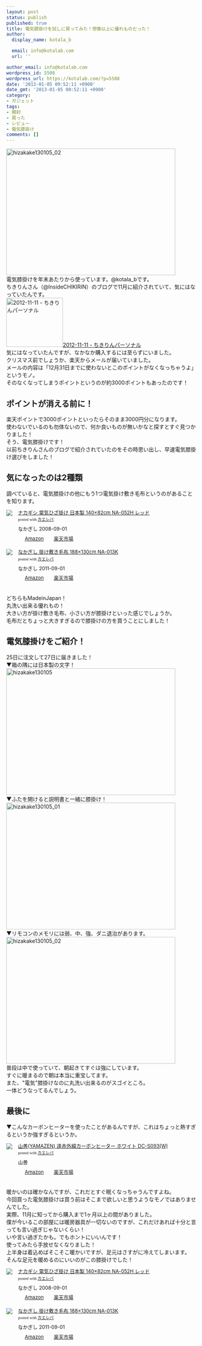 ```yaml
---
layout: post
status: publish
published: true
title: 電気膝掛けを試しに買ってみた！想像以上に優れものだった！
author:
  display_name: kotala_b

  email: info@kotalab.com
  url: ''

author_email: info@kotalab.com
wordpress_id: 5508
wordpress_url: https://kotalab.com/?p=5508
date: '2013-01-05 09:52:11 +0900'
date_gmt: '2013-01-05 00:52:11 +0900'
category:
- ガジェット
tags:
- 開封
- 買った
- レビュー
- 電気膝掛け
comments: []
---
```

<p><a href="https://kotalab.com/wp-content/uploads/hizakake130105_02.jpg" target="_blank"><img src="https://kotalab.com/wp-content/uploads/hizakake130105_02-448x336.jpg" alt="hizakake130105_02" width="448" height="336" class="alignnone size-large wp-image-5511" /></a><br />
電気膝掛けを年末あたりから使っています。@kotala_bです。<br />
ちきりんさん（@InsideCHIKIRIN）のブログで11月に紹介されていて、気にはなっていたんです。<br />
<a href="https://d.hatena.ne.jp/Chikirin+personal/20121111#p1" target="_blank"><img  class="alignleft" src="https://capture.heartrails.com/150x130?https://d.hatena.ne.jp/Chikirin+personal/20121111#p1" alt="2012-11-11 - ちきりんパーソナル" width="150" height="130" /></a><a href="https://d.hatena.ne.jp/Chikirin+personal/20121111#p1" target="_blank">2012-11-11 - ちきりんパーソナル</a><a href="https://b.hatena.ne.jp/entry/https://d.hatena.ne.jp/Chikirin+personal/20121111#p1" target="_blank"><img border="0" src="https://b.hatena.ne.jp/entry/image/https://d.hatena.ne.jp/Chikirin+personal/20121111#p1" alt="" /></a><br style="clear:both;" />気にはなっていたんですが、なかなか購入するには至らずにいました。<br />
クリスマス前でしょうか、楽天からメールが届いていました。<br />
メールの内容は「12月31日までに使わないとこのポイントがなくなっちゃうよ」というモノ。<br />
そのなくなってしまうポイントというのが約3000ポイントもあったのです！<br />
<!--more--></p>
<h2>ポイントが消える前に！</h2>
<p>楽天ポイントで3000ポイントといったらそのまま3000円分になります。<br />
使わないでいるのも勿体ないので、何か良いものが無いかなと探すとすぐ見つかりました！<br />
そう、電気膝掛けです！<br />
以前ちきりんさんのブログで紹介されていたのをその時思い出し、早速電気膝掛け選びをしました！</p>
<h2>気になったのは2種類</h2>
<p>調べていると、電気膝掛けの他にもう1つ電気掛け敷き毛布というのがあることを知ります。</p>
<div class="kaerebalink-box" style="text-align:left;padding-bottom:20px;font-size:small;/zoom: 1;overflow: hidden;">
<div class="kaerebalink-image" style="float:left;margin:0 15px 10px 0;"><a href="https://www.amazon.co.jp/exec/obidos/ASIN/B001D5JSG8/same-22/ref=nosim/" rel="nofollow" target="_blank"><img src="https://images-fe.ssl-images-amazon.com/images/I/416dAVRUtkL._SL160_.jpg" style="border: none;" /></a></div>
<div class="kaerebalink-info" style="line-height:120%;/zoom: 1;overflow: hidden;">
<div class="kaerebalink-name" style="margin-bottom:10px;line-height:120%"><a href="https://www.amazon.co.jp/exec/obidos/ASIN/B001D5JSG8/same-22/ref=nosim/" rel="nofollow" target="_blank">ナカギシ 電気ひざ掛け 日本製 140&times;82cm NA-052H レッド</a>
<div class="kaerebalink-powered-date" style="font-size:8pt;margin-top:5px;font-family:verdana;line-height:120%">posted with <a href="https://kaereba.com" target="_blank">カエレバ</a></div>
</div>
<div class="kaerebalink-detail" style="margin-bottom:5px;"> なかぎし 2008-09-01    </div>
<div class="kaerebalink-link1" style="margin-top:10px;">
<div class="shoplinkamazon" style="display:inline;margin-right:5px;background: url('https://img.yomereba.com/tam_k_01.gif') 0 0 no-repeat;padding: 2px 0 2px 18px;white-space: nowrap;"><a href="https://www.amazon.co.jp/gp/search?keywords=NA-052H&__mk_ja_JP=%83J%83%5E%83J%83i&tag=same-22" rel="nofollow" target="_blank" title="アマゾン" >Amazon</a></div>
<div class="shoplinkrakuten" style="display:inline;margin-right:5px;background: url('https://img.yomereba.com/tam_k_01.gif') 0 -50px no-repeat;padding: 2px 0 2px 18px;white-space: nowrap;"><a href="https://hb.afl.rakuten.co.jp/hgc/0fa7afc8.bbfc196a.0fa7afc9.d56c38f1/?pc=http%3A%2F%2Fsearch.rakuten.co.jp%2Fsearch%2Fmall%2FNA-052H%2F-%2Ff.1-p.1-s.1-sf.0-st.A-v.2%3Fx%3D0%26scid%3Daf_ich_link_urltxt%26m%3Dhttp%3A%2F%2Fm.rakuten.co.jp%2F" rel="nofollow" target="_blank" title="楽天市場" >楽天市場</a></div>
</div>
</div>
<div class="booklink-footer" style="clear: left"></div>
</div>
<div class="kaerebalink-box" style="text-align:left;padding-bottom:20px;font-size:small;/zoom: 1;overflow: hidden;">
<div class="kaerebalink-image" style="float:left;margin:0 15px 10px 0;"><a href="https://www.amazon.co.jp/exec/obidos/ASIN/B005HMMC0M/same-22/ref=nosim/" rel="nofollow" target="_blank"><img src="https://images-fe.ssl-images-amazon.com/images/I/41P8W7T8ufL._SL160_.jpg" style="border: none;" /></a></div>
<div class="kaerebalink-info" style="line-height:120%;/zoom: 1;overflow: hidden;">
<div class="kaerebalink-name" style="margin-bottom:10px;line-height:120%"><a href="https://www.amazon.co.jp/exec/obidos/ASIN/B005HMMC0M/same-22/ref=nosim/" rel="nofollow" target="_blank">なかぎし 掛け敷き毛布 188&times;130cm NA-013K</a>
<div class="kaerebalink-powered-date" style="font-size:8pt;margin-top:5px;font-family:verdana;line-height:120%">posted with <a href="https://kaereba.com" target="_blank">カエレバ</a></div>
</div>
<div class="kaerebalink-detail" style="margin-bottom:5px;"> なかぎし 2011-09-01    </div>
<div class="kaerebalink-link1" style="margin-top:10px;">
<div class="shoplinkamazon" style="display:inline;margin-right:5px;background: url('https://img.yomereba.com/tam_k_01.gif') 0 0 no-repeat;padding: 2px 0 2px 18px;white-space: nowrap;"><a href="https://www.amazon.co.jp/gp/search?keywords=NA-013K&__mk_ja_JP=%83J%83%5E%83J%83i&tag=same-22" rel="nofollow" target="_blank" title="アマゾン" >Amazon</a></div>
<div class="shoplinkrakuten" style="display:inline;margin-right:5px;background: url('https://img.yomereba.com/tam_k_01.gif') 0 -50px no-repeat;padding: 2px 0 2px 18px;white-space: nowrap;"><a href="https://hb.afl.rakuten.co.jp/hgc/0fa7afc8.bbfc196a.0fa7afc9.d56c38f1/?pc=http%3A%2F%2Fsearch.rakuten.co.jp%2Fsearch%2Fmall%2FNA-013K%2F-%2Ff.1-p.1-s.1-sf.0-st.A-v.2%3Fx%3D0%26scid%3Daf_ich_link_urltxt%26m%3Dhttp%3A%2F%2Fm.rakuten.co.jp%2F" rel="nofollow" target="_blank" title="楽天市場" >楽天市場</a></div>
</div>
</div>
<div class="booklink-footer" style="clear: left"></div>
</div>
<p>どちらもMadeinJapan！<br />
丸洗い出来る優れもの！<br />
大きい方が掛け敷き毛布、小さい方が膝掛けといった感じでしょうか。<br />
毛布だとちょっと大きすぎるので膝掛けの方を買うことにしました！</p>
<h2>電気膝掛けをご紹介！</h2>
<p>25日に注文して27日に届きました！<br />
▼箱の隅には日本製の文字！<br />
<a href="https://kotalab.com/wp-content/uploads/hizakake130105.jpg" target="_blank"><img src="https://kotalab.com/wp-content/uploads/hizakake130105-448x336.jpg" alt="hizakake130105" width="448" height="336" class="alignnone size-large wp-image-5512" /></a><br />
▼ふたを開けると説明書と一緒に膝掛け！<br />
<a href="https://kotalab.com/wp-content/uploads/hizakake130105_01.jpg" target="_blank"><img src="https://kotalab.com/wp-content/uploads/hizakake130105_01-448x336.jpg" alt="hizakake130105_01" width="448" height="336" class="alignnone size-large wp-image-5510" /></a><br />
▼リモコンのメモリには弱、中、強、ダニ退治があります。<br />
<a href="https://kotalab.com/wp-content/uploads/hizakake130105_02.jpg" target="_blank"><img src="https://kotalab.com/wp-content/uploads/hizakake130105_02-448x336.jpg" alt="hizakake130105_02" width="448" height="336" class="alignnone size-large wp-image-5511" /></a><br />
普段は中で使っていて、朝起きてすぐは強にしています。<br />
すぐに暖まるので朝は本当に重宝してます。<br />
また、"電気"膝掛けなのに丸洗い出来るのがスゴイところ。<br />
一体どうなってるんでしょう。</p>
<h2>最後に</h2>
<p>▼こんなカーボンヒーターを使ったことがあるんですが、これはちょっと熱すぎるというか強すぎるというか。</p>
<div class="kaerebalink-box" style="text-align:left;padding-bottom:20px;font-size:small;/zoom: 1;overflow: hidden;">
<div class="kaerebalink-image" style="float:left;margin:0 15px 10px 0;"><a href="https://www.amazon.co.jp/exec/obidos/ASIN/B009B5178E/same-22/ref=nosim/" rel="nofollow" target="_blank"><img src="https://images-fe.ssl-images-amazon.com/images/I/31ytgBmxZ7L._SL160_.jpg" style="border: none;" /></a></div>
<div class="kaerebalink-info" style="line-height:120%;/zoom: 1;overflow: hidden;">
<div class="kaerebalink-name" style="margin-bottom:10px;line-height:120%"><a href="https://www.amazon.co.jp/exec/obidos/ASIN/B009B5178E/same-22/ref=nosim/" rel="nofollow" target="_blank">山善(YAMAZEN) 遠赤外線カーボンヒーター ホワイト DC-S093(W)</a>
<div class="kaerebalink-powered-date" style="font-size:8pt;margin-top:5px;font-family:verdana;line-height:120%">posted with <a href="https://kaereba.com" target="_blank">カエレバ</a></div>
</div>
<div class="kaerebalink-detail" style="margin-bottom:5px;"> 山善     </div>
<div class="kaerebalink-link1" style="margin-top:10px;">
<div class="shoplinkamazon" style="display:inline;margin-right:5px;background: url('https://img.yomereba.com/tam_k_01.gif') 0 0 no-repeat;padding: 2px 0 2px 18px;white-space: nowrap;"><a href="https://www.amazon.co.jp/gp/search?keywords=DC-S093&__mk_ja_JP=%83J%83%5E%83J%83i&tag=same-22" rel="nofollow" target="_blank" title="アマゾン" >Amazon</a></div>
<div class="shoplinkrakuten" style="display:inline;margin-right:5px;background: url('https://img.yomereba.com/tam_k_01.gif') 0 -50px no-repeat;padding: 2px 0 2px 18px;white-space: nowrap;"><a href="https://hb.afl.rakuten.co.jp/hgc/0fa7afc8.bbfc196a.0fa7afc9.d56c38f1/?pc=http%3A%2F%2Fsearch.rakuten.co.jp%2Fsearch%2Fmall%2FDC-S093%2F-%2Ff.1-p.1-s.1-sf.0-st.A-v.2%3Fx%3D0%26scid%3Daf_ich_link_urltxt%26m%3Dhttp%3A%2F%2Fm.rakuten.co.jp%2F" rel="nofollow" target="_blank" title="楽天市場" >楽天市場</a></div>
</div>
</div>
<div class="booklink-footer" style="clear: left"></div>
</div>
<p>暖かいのは確かなんですが、これだとすぐ眠くなっちゃうんですよね。<br />
今回買った電気膝掛けは買う前はそこまで欲しいと思うようなモノではありませんでした。<br />
実際、11月に知ってから購入まで1ヶ月以上の間がありました。<br />
僕が今いるこの部屋には暖房器具が一切ないのですが、これだけあれば十分と言っても言い過ぎじゃないくらい！<br />
いや言い過ぎたかも。でもホントにいいんです！<br />
使ってみたら手放せなくなりました！<br />
上半身は着込めばそこそこ暖かいですが、足元はさすがに冷えてしまいます。<br />
そんな足元を暖めるのにいいのがこの膝掛けでした！</p>
<div class="kaerebalink-box" style="text-align:left;padding-bottom:20px;font-size:small;/zoom: 1;overflow: hidden;">
<div class="kaerebalink-image" style="float:left;margin:0 15px 10px 0;"><a href="https://www.amazon.co.jp/exec/obidos/ASIN/B001D5JSG8/same-22/ref=nosim/" rel="nofollow" target="_blank"><img src="https://images-fe.ssl-images-amazon.com/images/I/416dAVRUtkL._SL160_.jpg" style="border: none;" /></a></div>
<div class="kaerebalink-info" style="line-height:120%;/zoom: 1;overflow: hidden;">
<div class="kaerebalink-name" style="margin-bottom:10px;line-height:120%"><a href="https://www.amazon.co.jp/exec/obidos/ASIN/B001D5JSG8/same-22/ref=nosim/" rel="nofollow" target="_blank">ナカギシ 電気ひざ掛け 日本製 140&times;82cm NA-052H レッド</a>
<div class="kaerebalink-powered-date" style="font-size:8pt;margin-top:5px;font-family:verdana;line-height:120%">posted with <a href="https://kaereba.com" target="_blank">カエレバ</a></div>
</div>
<div class="kaerebalink-detail" style="margin-bottom:5px;"> なかぎし 2008-09-01    </div>
<div class="kaerebalink-link1" style="margin-top:10px;">
<div class="shoplinkamazon" style="display:inline;margin-right:5px;background: url('https://img.yomereba.com/tam_k_01.gif') 0 0 no-repeat;padding: 2px 0 2px 18px;white-space: nowrap;"><a href="https://www.amazon.co.jp/gp/search?keywords=NA-052H&__mk_ja_JP=%83J%83%5E%83J%83i&tag=same-22" rel="nofollow" target="_blank" title="アマゾン" >Amazon</a></div>
<div class="shoplinkrakuten" style="display:inline;margin-right:5px;background: url('https://img.yomereba.com/tam_k_01.gif') 0 -50px no-repeat;padding: 2px 0 2px 18px;white-space: nowrap;"><a href="https://hb.afl.rakuten.co.jp/hgc/0fa7afc8.bbfc196a.0fa7afc9.d56c38f1/?pc=http%3A%2F%2Fsearch.rakuten.co.jp%2Fsearch%2Fmall%2FNA-052H%2F-%2Ff.1-p.1-s.1-sf.0-st.A-v.2%3Fx%3D0%26scid%3Daf_ich_link_urltxt%26m%3Dhttp%3A%2F%2Fm.rakuten.co.jp%2F" rel="nofollow" target="_blank" title="楽天市場" >楽天市場</a></div>
</div>
</div>
<div class="booklink-footer" style="clear: left"></div>
</div>
<div class="kaerebalink-box" style="text-align:left;padding-bottom:20px;font-size:small;/zoom: 1;overflow: hidden;">
<div class="kaerebalink-image" style="float:left;margin:0 15px 10px 0;"><a href="https://www.amazon.co.jp/exec/obidos/ASIN/B005HMMC0M/same-22/ref=nosim/" rel="nofollow" target="_blank"><img src="https://images-fe.ssl-images-amazon.com/images/I/41P8W7T8ufL._SL160_.jpg" style="border: none;" /></a></div>
<div class="kaerebalink-info" style="line-height:120%;/zoom: 1;overflow: hidden;">
<div class="kaerebalink-name" style="margin-bottom:10px;line-height:120%"><a href="https://www.amazon.co.jp/exec/obidos/ASIN/B005HMMC0M/same-22/ref=nosim/" rel="nofollow" target="_blank">なかぎし 掛け敷き毛布 188&times;130cm NA-013K</a>
<div class="kaerebalink-powered-date" style="font-size:8pt;margin-top:5px;font-family:verdana;line-height:120%">posted with <a href="https://kaereba.com" target="_blank">カエレバ</a></div>
</div>
<div class="kaerebalink-detail" style="margin-bottom:5px;"> なかぎし 2011-09-01    </div>
<div class="kaerebalink-link1" style="margin-top:10px;">
<div class="shoplinkamazon" style="display:inline;margin-right:5px;background: url('https://img.yomereba.com/tam_k_01.gif') 0 0 no-repeat;padding: 2px 0 2px 18px;white-space: nowrap;"><a href="https://www.amazon.co.jp/gp/search?keywords=NA-013K&__mk_ja_JP=%83J%83%5E%83J%83i&tag=same-22" rel="nofollow" target="_blank" title="アマゾン" >Amazon</a></div>
<div class="shoplinkrakuten" style="display:inline;margin-right:5px;background: url('https://img.yomereba.com/tam_k_01.gif') 0 -50px no-repeat;padding: 2px 0 2px 18px;white-space: nowrap;"><a href="https://hb.afl.rakuten.co.jp/hgc/0fa7afc8.bbfc196a.0fa7afc9.d56c38f1/?pc=http%3A%2F%2Fsearch.rakuten.co.jp%2Fsearch%2Fmall%2FNA-013K%2F-%2Ff.1-p.1-s.1-sf.0-st.A-v.2%3Fx%3D0%26scid%3Daf_ich_link_urltxt%26m%3Dhttp%3A%2F%2Fm.rakuten.co.jp%2F" rel="nofollow" target="_blank" title="楽天市場" >楽天市場</a></div>
</div>
</div>
<div class="booklink-footer" style="clear: left"></div>
</div>
